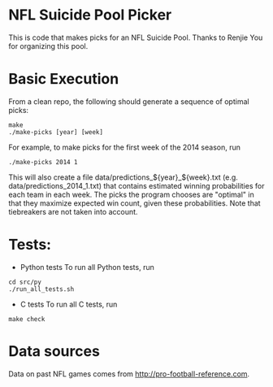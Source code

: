# NFL Suicide Pool Picker

This is code that makes picks for an NFL Suicide Pool.
Thanks to Renjie You for organizing this pool.

# Basic Execution
From a clean repo, the following should generate a sequence of optimal picks:
```
make
./make-picks [year] [week]
```

For example, to make picks for the first week of the 2014 season, run
```
./make-picks 2014 1
```

This will also create a file data/predictions_${year}_${week}.txt
(e.g. data/predictions_2014_1.txt) that contains estimated winning
probabilities for each team in each week.  The picks the program chooses are
"optimal" in that they maximize expected win count, given these probabilities.
Note that tiebreakers are not taken into account.

# Tests:
* Python tests
To run all Python tests, run
```
cd src/py
./run_all_tests.sh
```

* C tests
To run all C tests, run
```
make check
```

# Data sources
Data on past NFL games comes from <http://pro-football-reference.com>.
